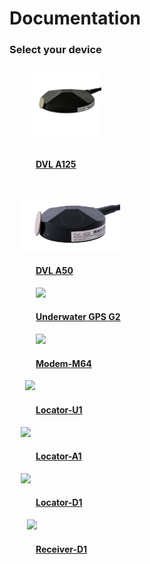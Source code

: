 # Documentation
### Select your device

<div class="grid" style="padding-left: 3em">
<div class="col" style="padding-right: 2em">
<a href="./dvl/dvl-a125/">
<img src="./img/dvl-a125-coin-light-white.png" style="width: auto; height: 8em; padding-bottom: 1em; margin-left: -0.5em" /><br>
<h4>DVL A125</h4>
</a>
</div>
<div class="col" style="padding-right: 2em; padding-top: 2em">
<a href="./dvl/dvl-a50/">
<img src="./img/WL-21035-3_DVL-A50_Side4_1600_crop.jpg" style="width: auto; height: 6em; margin-left: -1.6em" /><br>
<h4>DVL A50</h4>
</a>
</div>
<div class="col" style="padding-right: 2em">
<a href="./underwater-gps/introduction/">
<img src="https://store.waterlinked.com/web/image/product.product/152/image_1024/%5BWL-11001-2-R100-U1-ANT%5D%20Underwater%20GPS%20G2%20Standard%20Kit%20%28100m%29" style="width: auto; height: 8em" /><br>
<h4>Underwater GPS G2</h4>
</a>
</div>
<div  class="col" style="padding-right: 2em; paddding-top: 1.5em">
<a href="./modem/modem-m64">
<img src="https://store.waterlinked.com/web/image/product.product/125/image_1024/%5BWL-21036-1%5D%20Modem%20M64 style="width: auto; height: 8em; margin-left: -1em;" /><br>
<h4>Modem-M64</h4>
</a>
</div>
<div class="col" style="padding-right: 2em">
<a href="./underwater-gps/locators/locator-u1/">
<img src="https://store.waterlinked.com/web/image/product.product/122/image_1024/%5BWL-21018-1%5D%20Locator%20U1" style="width: auto; height: 8em; margin-left: -1.2em;"  /><br>
<h4>Locator-U1</h4>
</a>
</div>
<div class="col" style="padding-right: 2em">
<a href="./underwater-gps/locators/locator-a1/">
<img src="https://store.waterlinked.com/web/image/product.product/120/image_1024/%5BWL-21009-1-N001%5D%20Locator%20A1" style="height: 8em; margin-left: -1.75em;" /><br>
<h4>Locator-A1</h4>
</a>
</div>
<div class="col" style="padding-right: 2em">
<a href="./underwater-gps/locators/locator-d1/">
<img src="https://store.waterlinked.com/web/image/product.product/143/image_1024/%5BWL-21016-1-B050%5D%20Locator%20D1%20%2850m%29" style="height: 8em; margin-left: -1.75em; " /><br>
<h4>Locator-D1</h4>
</a>
</div>
<div  class="col" style="padding-right: 2em">
<a href="./underwater-gps/receiver-d1/">
<img src="https://store.waterlinked.com/web/image/product.product/145/image_1024/%5BWL-21005-4-010%5D%20Receiver%20D1%20%2810m%29" style="width: auto; height: 8em; margin-left: -1em;" /><br>
<h4>Receiver-D1</h4>
</a>
</div>

